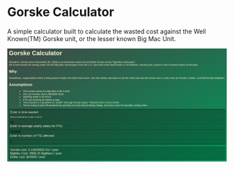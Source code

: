 # Gorske Calculator

A simple calculator built to calculate the wasted cost against the Well Known(TM) Gorske unit, or the lesser known Big Mac Unit.

![Gorske Calculator Web App](screenshot.png)